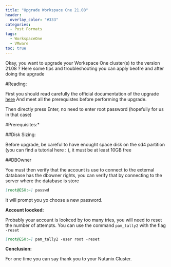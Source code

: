 ```yaml
---
title: "Upgrade Workspace One 21.08"
header:
  overlay_color: "#333"
categories:
  - Post Formats
tags:
  - WorkspaceOne
  - VMware
toc: true
---
```


Okay, you want to upgrade your Workspace One cluster(s) to the version 21.08 ? Here some tips and troubleshooting you can apply beofre and after doing the upgrade

#Reading:

First you should read carefully the official documentation of the upgrade [here](https://docs.vmware.com/en/VMware-Workspace-ONE-Access/21.08/ws1_access_upgade.doc/GUID-9D3BCE4A-6711-4CCD-AF7E-7EA23DB66697.html) 
And meet all the prerequistes before performing the upgrade.


Then directly press Enter, no need to enter root password (hopefully for us in that case)

#Prerequisites:*

##Disk Sizing:

Before upgrade, be careful to have enought space disk on the sd4 partition (you can find a tutorial here : ), it must be at least 10GB free

##DBOwner

You must then verify that the account is use to connect to the external database has the dbowner rights, you can verify that by connecting to the server where the database is store

```markdown
[root@ESX:~] passwd
```
It will prompt you yo choose a new password.

**Account loocked:**

Probably your account is lookced by too many tries, you will need to reset the number of attempts.
You can use the command `pam_tally2` with the flag `-reset`

```markdown
[root@ESX:~] pam_tally2 -user root -reset
```

**Conclusion:**

For one time you can say thank you to your Nutanix Cluster.

